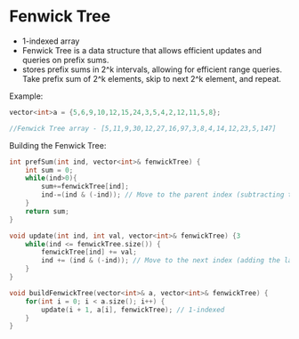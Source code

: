 # Fenwick Tree

- 1-indexed array
- Fenwick Tree is a data structure that allows efficient updates and queries on prefix sums.
- stores prefix sums in 2^k intervals, allowing for efficient range queries. Take prefix sum of 2^k elements, skip to next 2^k element, and repeat.

Example:
```cpp
vector<int>a = {5,6,9,10,12,15,24,3,5,4,2,12,11,5,8};

//Fenwick Tree array - [5,11,9,30,12,27,16,97,3,8,4,14,12,23,5,147] 
```

Building the Fenwick Tree:
```cpp
int prefSum(int ind, vector<int>& fenwickTree) {
    int sum = 0;
    while(ind>0){
        sum+=fenwickTree[ind];
        ind-=(ind & (-ind)); // Move to the parent index (subtracting the last set bit)
    }
    return sum;
}

void update(int ind, int val, vector<int>& fenwickTree) {3
    while(ind <= fenwickTree.size()) {
        fenwickTree[ind] += val;
        ind += (ind & (-ind)); // Move to the next index (adding the last set bit)
    }
}

void buildFenwickTree(vector<int>& a, vector<int>& fenwickTree) {
    for(int i = 0; i < a.size(); i++) {
        update(i + 1, a[i], fenwickTree); // 1-indexed
    }
}
```